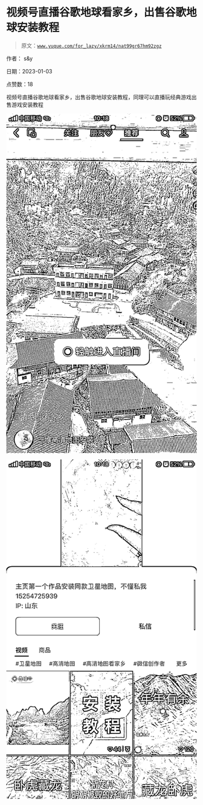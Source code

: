 # 视频号直播谷歌地球看家乡，出售谷歌地球安装教程

> 原文：[`www.yuque.com/for_lazy/xkrm14/nat99gr67hm92zgz`](https://www.yuque.com/for_lazy/xkrm14/nat99gr67hm92zgz)

作者： s&y 

日期：2023-01-03 

点赞数：18 

视频号直播谷歌地球看家乡，出售谷歌地球安装教程，同理可以直播玩经典游戏出售游戏安装教程 

![](img/a7f4983bd689ed808dbe84e5dba2ce69.png) 

![](img/ae237cc02bab1ae7ee92db99f136a544.png) 

